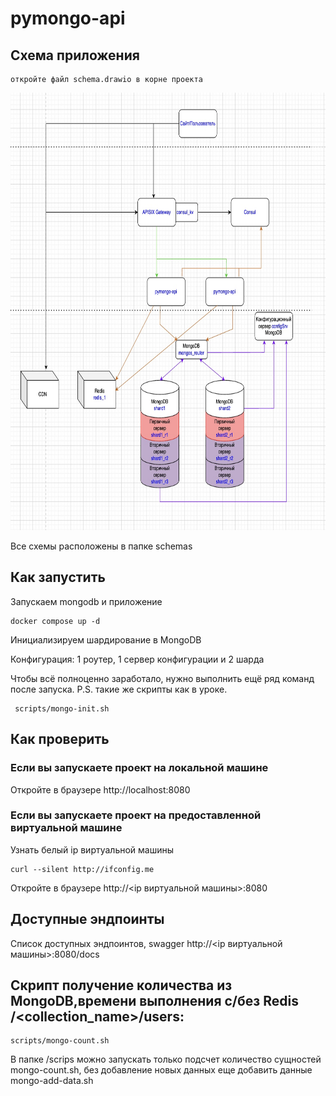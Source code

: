 # pymongo-api

## Схема приложения
```
откройте файл schema.drawio в корне проекта
```
<img src="schemas/schema-picture.jpg" width='700' height='700'>

Все схемы расположены в папке schemas


## Как запустить

Запускаем mongodb и приложение

```shell
docker compose up -d
```

Инициализируем шардирование в MongoDB

Конфигурация: 1 роутер, 1 сервер конфигурации и 2 шарда

Чтобы всё полноценно заработало, нужно выполнить ещё ряд команд после запуска.
P.S. такие же скрипты как в уроке.
```shell
 scripts/mongo-init.sh
```

[//]: # (Заполняем mongodb данными)

[//]: # ()
[//]: # (```shell)

[//]: # (./scripts/mongo-init.sh)

[//]: # (```)

## Как проверить

### Если вы запускаете проект на локальной машине

Откройте в браузере http://localhost:8080

### Если вы запускаете проект на предоставленной виртуальной машине

Узнать белый ip виртуальной машины

```shell
curl --silent http://ifconfig.me
```

Откройте в браузере http://<ip виртуальной машины>:8080

## Доступные эндпоинты

Список доступных эндпоинтов, swagger http://<ip виртуальной машины>:8080/docs

## Скрипт получение количества из MongoDB,времени выполнения с/без Redis /<collection_name>/users:

```shell
scripts/mongo-count.sh
```

В папке /scrips можно запускать только подсчет количество сущностей mongo-count.sh, без добавление новых данных
еще добавить данные mongo-add-data.sh